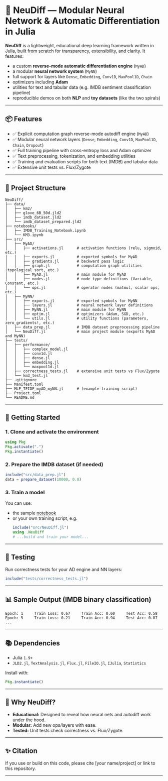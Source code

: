 
# 🧠 NeuDiff — Modular Neural Network & Automatic Differentiation in Julia

**NeuDiff** is a lightweight, educational deep learning framework written in Julia, built from scratch for transparency, extensibility, and clarity. It features:

- a custom **reverse-mode automatic differentiation engine** (`MyAD`)
- a modular **neural network system** (`MyNN`)
- full support for layers like `Dense`, `Embedding`, `Conv1D`, `MaxPool1D`, `Chain`
- optimizers including **Adam**
- utilities for text and tabular data (e.g. IMDB sentiment classification pipeline)
- reproducible demos on both **NLP** and **toy datasets** (like the two spirals)

---

## 📦 Features

- ✅ Explicit computation graph reverse-mode autodiff engine (`MyAD`)
- ✅ Modular neural network layers (`Dense`, `Embedding`, `Conv1D`, `MaxPool1D`, `Chain`, `Dropout`)
- ✅ Full training pipeline with cross-entropy loss and Adam optimizer
- ✅ Text preprocessing, tokenization, and embedding utilities
- ✅ Training and evaluation scripts for both text (IMDB) and tabular data
- ✅ Extensive unit tests vs. Flux/Zygote

---

## 📁 Project Structure

```
NeuDiff/
├── data/
│   ├── km2/
│   ├── glove_6B_50d.jld2
│   ├── imdb_dataset.jld2
│   └── imdb_dataset_prepared.jld2
├── notebooks/
│   ├── IMDB_Training_Notebook.ipynb
│   └── KM3.ipynb
├── src/
│   ├── MyAD/
│   │   ├── activations.jl      # activation functions (relu, sigmoid, etc.)
│   │   ├── exports.jl          # exported symbols for MyAD
│   │   ├── gradients.jl        # backward pass logic
│   │   ├── graph.jl            # computation graph utilities (topological sort, etc.)
│   │   ├── MyAD.jl             # main module for MyAD
│   │   ├── nodes.jl            # node type definitions (Variable, Constant, etc.)
│   │   └── ops.jl              # operator nodes (matmul, scalar ops, etc.)
│   ├── MyNN/
│   │   ├── exports.jl          # exported symbols for MyNN
│   │   ├── layers.jl           # neural network layer definitions
│   │   ├── MyNN.jl             # main module for MyNN
│   │   ├── optim.jl            # optimizers (Adam, SGD, etc.)
│   │   └── utils.jl            # utility functions (parameters, zero_gradients!, etc.)
│   ├── data_prep.jl            # IMDB dataset preprocessing pipeline
│   └── NeuDiff.jl              # main project module (exports MyAD and MyNN)
├── tests/
│   ├── performance/
│   │   ├── complex_model.jl
│   │   ├── conv1d.jl
│   │   ├── dense.jl
│   │   ├── embedding.jl
│   │   └── maxpool1d.jl
│   ├── correctness_tests.jl    # extensive unit tests vs Flux/Zygote
│   └── km3_test.jl
├── .gitignore
├── Manifest.toml
├── MLP_TFIDF_myAD_myNN.jl      # (example training script)
├── Project.toml
└── README.md
```

---

## 🚀 Getting Started

### 1. Clone and activate the environment

```julia
using Pkg
Pkg.activate(".")
Pkg.instantiate()
```

### 2. Prepare the IMDB dataset (if needed)

```julia
include("src/data_prep.jl")
data = prepare_dataset(10000, 0.8)
```

### 3. Train a model

You can use:
- the sample [notebook](notebooks/IMDB_Training_Notebook.ipynb)
- or your own training script, e.g.
  ```julia
  include("src/NeuDiff.jl")
  using .NeuDiff
  # ...build and train your model...
  ```

---

## 🧪 Testing

Run correctness tests for your AD engine and NN layers:
```julia
include("tests/correctness_tests.jl")
```

---

## 📊 Sample Output (IMDB binary classification)

```
Epoch: 1     Train Loss: 0.67     Train Acc: 0.60     Test Acc: 0.58
Epoch: 5     Train Loss: 0.21     Train Acc: 0.94     Test Acc: 0.87
...
```

---

## 📚 Dependencies

- Julia `1.9+`
- `JLD2.jl`, `TextAnalysis.jl`, `Flux.jl`, `FileIO.jl`, `IJulia`, `Statistics`

Install with:
```julia
Pkg.instantiate()
```

---

## 🧠 Why NeuDiff?

- **Educational:** Designed to reveal how neural nets and autodiff work under the hood.
- **Modular:** Add new ops/layers with ease.
- **Tested:** Unit tests check correctness vs. Flux/Zygote.

---

## ✨ Citation

If you use or build on this code, please cite [your name/project] or link to this repository.

---
